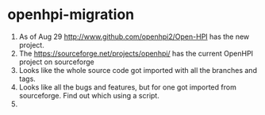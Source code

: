 # openhpi-migration

1. As of Aug 29 http://www.github.com/openhpi2/Open-HPI has the new project. 
2. The https://sourceforge.net/projects/openhpi/ has the current OpenHPI project on sourceforge
3. Looks like the whole source code got imported with all the branches and tags.
4. Looks like all the bugs and features, but for one got imported from sourceforge. Find out which using a script.
5. 

